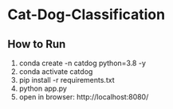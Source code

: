 # Cat-Dog-Classification

## How to Run

1. conda create -n catdog python=3.8 -y
2. conda activate catdog
3. pip install -r requirements.txt
4. python app.py
5. open in browser: http://localhost:8080/
